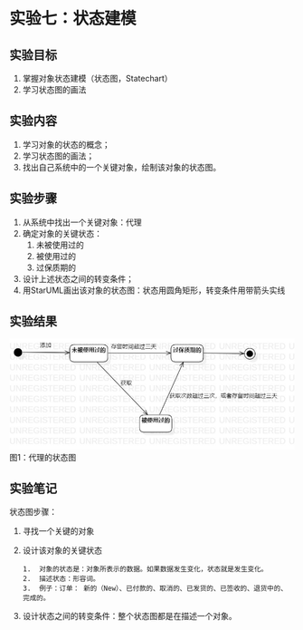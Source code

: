 # 实验七：状态建模

## 实验目标

1.  掌握对象状态建模（状态图，Statechart）
2.  学习状态图的画法

## 实验内容

1.  学习对象的状态的概念；
2.  学习状态图的画法；
3.  找出自己系统中的一个关键对象，绘制该对象的状态图。

## 实验步骤

1. 从系统中找出一个关键对象：代理
2. 确定对象的关键状态：
    1. 未被使用过的
    2. 被使用过的
    3. 过保质期的
3. 设计上述状态之间的转变条件；
4. 用StarUML画出该对象的状态图：状态用圆角矩形，转变条件用带箭头实线

## 实验结果

![代理的状态图](./lab7.jpg)  
图1：代理的状态图

## 实验笔记

状态图步骤：

1.  寻找一个关键的对象

2.  设计该对象的关键状态

    ```
    1.  对象的状态是：对象所表示的数据。如果数据发生变化，状态就是发生变化。
    2.  描述状态：形容词。
    3.  例子：订单： 新的（New）、已付款的、取消的、已发货的、已签收的、退货中的、 完成的。
    ```

3.  设计状态之间的转变条件：整个状态图都是在描述一个对象。 